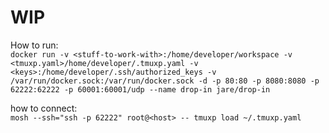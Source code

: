 WIP  
===

How to run:  
  `docker run -v <stuff-to-work-with>:/home/developer/workspace -v <tmuxp.yaml>/home/developer/.tmuxp.yaml -v <keys>:/home/developer/.ssh/authorized_keys -v /var/run/docker.sock:/var/run/docker.sock -d -p 80:80 -p 8080:8080 -p 62222:62222 -p 60001:60001/udp --name drop-in jare/drop-in`  

how to connect:  
  `mosh --ssh="ssh -p 62222" root@<host> -- tmuxp load ~/.tmuxp.yaml`
